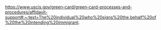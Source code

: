 https://www.uscis.gov/green-card/green-card-processes-and-procedures/affidavit-support#:~:text=The%20individual%20who%20signs%20the,behalf%20of%20the%20intending%20immigrant.

